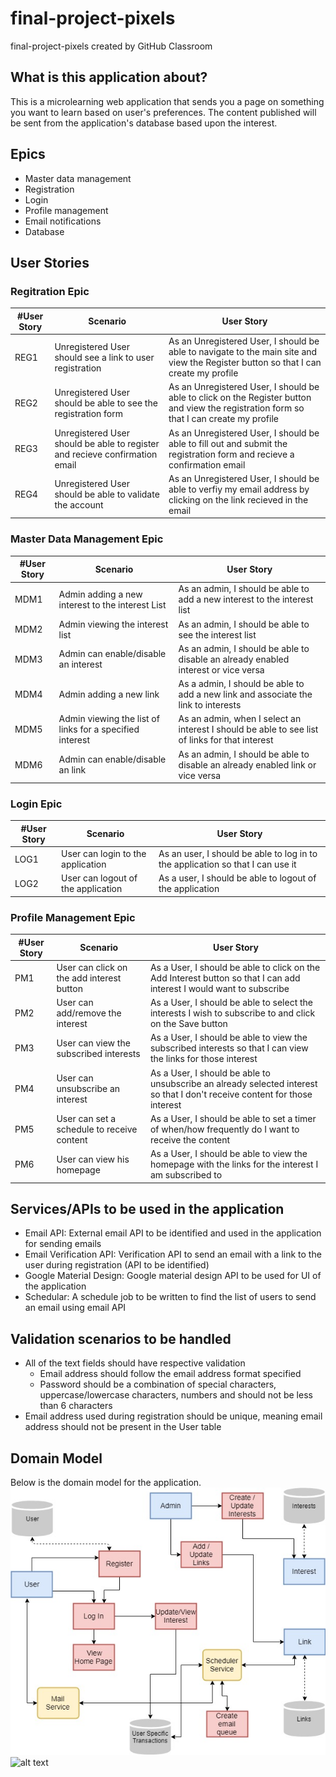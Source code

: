 # final-project-pixels
final-project-pixels created by GitHub Classroom

## What is this application about?
This is a microlearning web application that sends you a page on something you want to learn based on user's preferences. The content published will be sent from the application's database based upon the interest.

## Epics
- Master data management
- Registration
- Login
- Profile management
- Email notifications
- Database 

## User Stories

### Regitration Epic
|#User Story|Scenario|User Story|
|---|---|---|
|REG1|Unregistered User should see a link to user registration|As an Unregistered User, I should be able to navigate to the main site and view the Register button so that I can create my profile|
|REG2|Unregistered User should be able to see the registration form|As an Unregistered User, I should be able to click on the Register button and view the registration form so that I can create my profile|
|REG3|Unregistered User should be able to register and recieve confirmation email|As an Unregistered User, I should be able to fill out and submit the registration form and recieve a confirmation email|
|REG4|Unregistered User should be able to validate the account|As an Unregistered User, I should be able to verfiy my email address by clicking on the link recieved in the email|


### Master Data Management Epic
|#User Story|Scenario|User Story|
|---|---|---|
|MDM1|Admin adding a new interest to the interest List|As an admin, I should be able to add a new interest to the interest list|
|MDM2|Admin viewing the interest list|As an admin, I should be able to see the interest list|
|MDM3|Admin can enable/disable an interest|As an admin, I should be able to disable an already enabled interest or vice versa|
|MDM4|Admin adding a new link| As a admin, I should be able to add a new link and associate the link to interests|
|MDM5|Admin viewing the list of links for a specified interest|As an admin, when I select an interest I should be able to see list of links for that interest|
|MDM6|Admin can enable/disable an link|As an admin, I should be able to disable an already enabled link or vice versa|


### Login Epic
|#User Story|Scenario|User Story|
|---|---|---|
|LOG1|User can login to the application|As an user, I should be able to log in to the application so that I can use it|
|LOG2|User can logout of the application|As a user, I should be able to logout of the application|


### Profile Management Epic
|#User Story|Scenario|User Story|
|---|---|---|
|PM1|User can click on the add interest button|As a User, I should be able to click on the Add Interest button so that I can add interest I would want to subscribe|
|PM2|User can add/remove the interest|As a User, I should be able to select the interests I wish to subscribe to and click on the Save button|
|PM3|User can view the subscribed interests|As a User, I should be able to view the subscribed interests so that I can view the links for those interest|
|PM4|User can unsubscribe an interest|As a User, I should be able to unsubscribe an already selected interest so that I don't receive content for those interest|
|PM5|User can set a schedule to receive content|As a User, I should be able to set a timer of when/how frequently do I want to receive the content |
|PM6|User can view his homepage|As a User, I should be able to view the homepage with the links for the interest I am subscribed to|

## Services/APIs to be used in the application
- Email API: External email API to be identified and used in the application for sending emails
- Email Verification API: Verification API to send an email with a link to the user during registration (API to be identified)
- Google Material Design: Google material design API to be used for UI of the application
- Schedular: A schedule job to be written to find the list of users to send an email using email API

## Validation scenarios to be handled
- All of the text fields should have respective validation
  - Email address should follow the email address format specified
  - Password should be a combination of special characters, uppercase/lowercase characters, numbers and should not be less than 6 characters
- Email address used during registration should be unique, meaning email address should not be present in the User table

## Domain Model
Below is the domain model for the application.
![alt text](/assets/EduMail.jpg?raw=true "Optional Title")
![alt text](https://github.com/neu-mis-info6150-fall-2018/final-project-pixels/blob/bhargavi_development/assets/database_design.svg)


